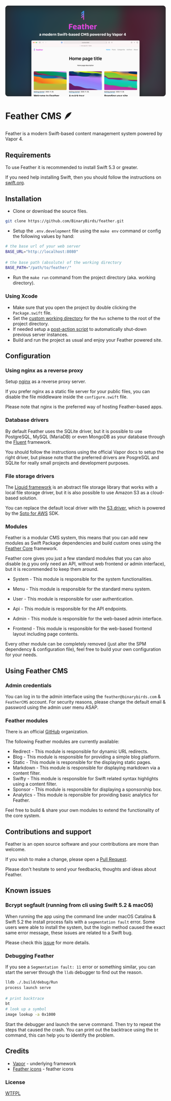 ![Feather CMS](https://github.com/BinaryBirds/feather/blob/main/Assets/github-lead.png?raw=true)

# Feather CMS 🪶

Feather is a modern Swift-based content management system powered by Vapor 4.


## Requirements 

To use Feather it is recommended to install Swift 5.3 or greater. 

If you need help installing Swift, then you should follow the instructions on [swift.org](https://swift.org/download/#releases). 


## Installation

- Clone or download the source files.

```bash
git clone https://github.com/BinaryBirds/feather.git
```

- Setup the `.env.development` file using the `make env` command or config the following values by hand:

```bash
# the base url of your web server
BASE_URL="http://localhost:8080"

# the base path (absolute) of the working directory
BASE_PATH="/path/to/feather/" 
```

- Run the `make run` command from the project directory (aka. working directory).


### Using Xcode

- Make sure that you open the project by double clicking the `Package.swift` file.
- Set the [custom working directory](https://theswiftdev.com/beginners-guide-to-server-side-swift-using-vapor-4/) for the `Run` scheme to the root of the project directory.
- If needed setup a [post-action script](https://theswiftdev.com/10-short-advices-that-will-make-you-a-better-vapor-developer-right-away/) to automatically shut-down previous server instances.
- Build and run the project as usual and enjoy your Feather powered site.


## Configuration

### Using nginx as a reverse proxy

Setup [nginx](https://docs.vapor.codes/4.0/deploy/nginx/) as a reverse proxy server.

If you prefer nginx as a static file server for your public files, you can disable the file middleware inside the `configure.swift` file.

Please note that nginx is the preferred way of hosting Feather-based apps.


### Database drivers

By default Feather uses the SQLite driver, but it is possible to use PostgreSQL, MySQL (MariaDB) or even MongoDB as your database through the [Fluent](https://docs.vapor.codes/4.0/fluent/overview/) framework.

You should follow the instructions using the official Vapor docs to setup the right driver, but please note that the preferred drivers are PosgreSQL and SQLite for really small projects and development purposes. 


### File storage drivers

The [Liquid framework](https://github.com/binarybirds/liquid/) is an abstract file storage library that works with a local file storage driver, but it is also possible to use Amazon S3 as a cloud-based solution.

You can replace the default local driver with the [S3 driver](https://github.com/BinaryBirds/liquid-aws-s3-driver), which is powered by the [Soto for AWS](https://github.com/soto-project/soto) SDK.


### Modules

Feather is a modular CMS system, this means that you can add new modules as Swift Package dependencies and build custom ones using the [Feather Core](https://github.com/binarybirds/feather-core) framework. 

Feather core gives you just a few standard modules that you can also disable (e.g you only need an API, without web frontend or admin interface), but it is recommended to keep them around.

- System - This module is responsible for the system functionalities.
- Menu - This module is responsible for the standard menu system.
- User - This module is responsible for user authentication.

- Api - This module is responsible for the API endpoints.
- Admin - This module is responsible for the web-based admin interface.
- Frontend - This module is responsible for the web-based frontend layout including page contents.

Every other module can be completely removed (just alter the SPM dependency & configuration file), feel free to build your own configuration for your needs. 


## Using Feather CMS

### Admin credentials

You can log in to the admin interface using the `feather@binarybirds.com` & `FeatherCMS` account. 
For security reasons, please change the default email & password using the admin user menu ASAP.


### Feather modules

There is an official [GitHub](https://github.com/feather-modules/) organization. 

The following Feather modules are currently available: 

- Redirect - This module is responsible for dynamic URL redirects.
- Blog - This module is responsible for providing a simple blog platform.
- Static - This module is responsible for the displaying static pages.
- Markdown - This module is responsible for displaying markdown via a content filter.
- Swifty - This module is responsible for Swift related syntax highlights using a content filter.
- Sponsor - This module is responsible for displaying a sponsorship box.
- Analytics -  This module is reponsible for providing basic analytics for Feather.

Feel free to build & share your own modules to extend the functionality of the core system.


## Contributions and support

Feather is an open source software and your contributions are more than welcome.

If you wish to make a change, please open a [Pull Request](https://github.com/BinaryBirds/feather/pulls).

Please don't hesitate to send your feedbacks, thoughts and ideas about Feather.


## Known issues

### Bcrypt segfault (running from cli using Swift 5.2 & macOS)

When running the app using the command line under macOS Catalina & Swift 5.2 the install process fails with a `segmentation fault` error.
Some users were able to install the system, but the login method caused the exact same error message, these issues are related to a Swift bug.

Please check this [issue](https://bugs.swift.org/browse/SR-12424) for more details. 


### Debugging Feather

If you see a `Segmentation fault: 11` error or something similar, you can start the server through the `lldb` debugger to find out the reason. 

```bash
lldb ./.build/debug/Run
process launch serve

# print backtrace
bt
# look up a symbol
image lookup -a 0x1000 
```

Start the debugger and launch the serve command. Then try to repeat the steps that caused the crash.
You can print out the backtrace using the `bt` command, this can help you to identify the problem.


## Credits

- [Vapor](https://vapor.codes) - underlying framework
- [Feather icons](https://feathericons.com) - feather icons


### License

[WTFPL](LICENSE)

